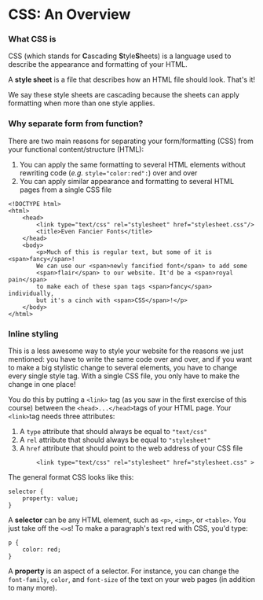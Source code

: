 # CSS: An Overview

### **What CSS is**

CSS \(which stands for **C**ascading **S**tyle**S**heets\) is a language used to describe the appearance and formatting of your HTML.

A **style sheet** is a file that describes how an HTML file should look. That's it!

We say these style sheets are cascading because the sheets can apply formatting when more than one style applies.

### **Why separate form from function?**

There are two main reasons for separating your form\/formatting \(CSS\) from your functional content\/structure \(HTML\):

1. You can apply the same formatting to several HTML elements without rewriting code \(_e.g._ `style="color:red":`\) over and over
2. You can apply similar appearance and formatting to several HTML pages from a single CSS file

```
<!DOCTYPE html>
<html>
    <head>
        <link type="text/css" rel="stylesheet" href="stylesheet.css"/>
        <title>Even Fancier Fonts</title>
    </head>
    <body>
        <p>Much of this is regular text, but some of it is <span>fancy</span>!
        We can use our <span>newly fancified font</span> to add some
        <span>flair</span> to our website. It'd be a <span>royal pain</span> 
        to make each of these span tags <span>fancy</span> individually,
        but it's a cinch with <span>CSS</span>!</p>
    </body>
</html>
```

### **Inline styling**

This is a less awesome way to style your website for the reasons we just mentioned: you have to write the same code over and over, and if you want to make a big stylistic change to several elements, you have to change every single style tag. With a single CSS file, you only have to make the change in one place!

You do this by putting a `<link>` tag \(as you saw in the first exercise of this course\) between the `<head>...</head>`tags of your HTML page. Your `<link>`tag needs three attributes:

1. A `type` attribute that should always be equal to `"text/css"`
2. A `rel` attribute that should always be equal to `"stylesheet"`
3. A `href` attribute that should point to the web address of your CSS file

```
        <link type="text/css" rel="stylesheet" href="stylesheet.css" >
```

The general format CSS looks like this:

```
selector {
    property: value;
}
```

A **selector** can be any HTML element, such as `<p>`, `<img>`, or `<table>`. You just take off the `<>`s! To make a paragraph's text red with CSS, you'd type:

```
p {
    color: red;
}
```



A **property** is an aspect of a selector. For instance, you can change the `font-family`, `color`, and `font-size` of the text on your web pages \(in addition to many more\).






